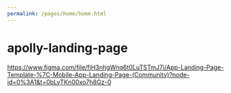 ```yaml
---
permalink: /pages/home/home.html
---
```

# apolly-landing-page
https://www.figma.com/file/fjH3nhgWnq6t0LuTSTmJ7i/App-Landing-Page-Template-%7C-Mobile-App-Landing-Page-(Community)?node-id=0%3A1&t=0bLyTKn00xo7h8Gz-0
